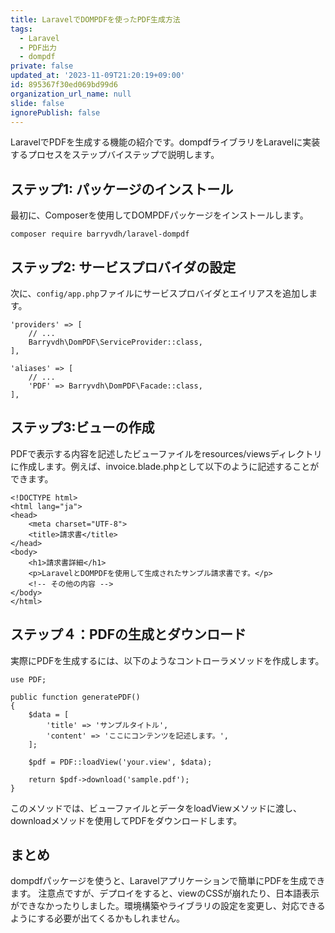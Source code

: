 ```yaml
---
title: LaravelでDOMPDFを使ったPDF生成方法
tags:
  - Laravel
  - PDF出力
  - dompdf
private: false
updated_at: '2023-11-09T21:20:19+09:00'
id: 895367f30ed069bd99d6
organization_url_name: null
slide: false
ignorePublish: false
---
```


LaravelでPDFを生成する機能の紹介です。dompdfライブラリをLaravelに実装するプロセスをステップバイステップで説明します。

## ステップ1: パッケージのインストール

最初に、Composerを使用してDOMPDFパッケージをインストールします。
```
composer require barryvdh/laravel-dompdf
```

## ステップ2: サービスプロバイダの設定

次に、`config/app.php`ファイルにサービスプロバイダとエイリアスを追加します。

```
'providers' => [
    // ...
    Barryvdh\DomPDF\ServiceProvider::class,
],

'aliases' => [
    // ...
    'PDF' => Barryvdh\DomPDF\Facade::class,
],
```

## ステップ3:ビューの作成
PDFで表示する内容を記述したビューファイルをresources/viewsディレクトリに作成します。例えば、invoice.blade.phpとして以下のように記述することができます。
```
<!DOCTYPE html>
<html lang="ja">
<head>
    <meta charset="UTF-8">
    <title>請求書</title>
</head>
<body>
    <h1>請求書詳細</h1>
    <p>LaravelとDOMPDFを使用して生成されたサンプル請求書です。</p>
    <!-- その他の内容 -->
</body>
</html>
```

## ステップ４：PDFの生成とダウンロード
実際にPDFを生成するには、以下のようなコントローラメソッドを作成します。
```
use PDF;

public function generatePDF()
{
    $data = [
        'title' => 'サンプルタイトル',
        'content' => 'ここにコンテンツを記述します。',
    ];
    
    $pdf = PDF::loadView('your.view', $data);
    
    return $pdf->download('sample.pdf');
}
```
このメソッドでは、ビューファイルとデータをloadViewメソッドに渡し、downloadメソッドを使用してPDFをダウンロードします。

## まとめ
dompdfパッケージを使うと、Laravelアプリケーションで簡単にPDFを生成できます。
注意点ですが、デプロイをすると、viewのCSSが崩れたり、日本語表示ができなかったりしました。環境構築やライブラリの設定を変更し、対応できるようにする必要が出てくるかもしれません。
